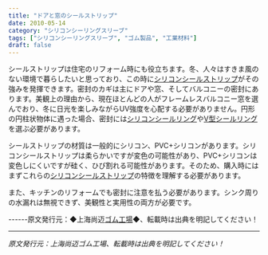```yaml
---
title: "ドアと窓のシールストリップ"
date: 2010-05-14
category: "シリコンシーリングスリーブ"
tags: ["シリコンシーリングスリーブ", "ゴム製品", "工業材料"]
draft: false
---
```


シールストリップは住宅のリフォーム時にも役立ちます。冬、人々はすきま風のない環境で暮らしたいと思っており、この時に[シリコンシールストリップ](http://www.smpolymer.com/guijiaomifengtiao/)がその強みを発揮できます。密封のカギは主にドアや窓、そしてバルコニーの密封にあります。美観上の理由から、現在ほとんどの人がフレームレスバルコニー窓を選んでおり、冬に日光を楽しみながらUV強度を心配する必要がありません。円形の円柱状物体に遇った場合、密封には[シリコンシールリング](http://www.smpolymer.com/)や[V型シールリング](http://www.smpolymer.com/)を選ぶ必要があります。

シールストリップの材質は一般的にシリコン、PVC+シリコンがあります。シリコンシールストリップは柔らかいですが変色の可能性があり、PVC+シリコンは変色しにくいですが硅く、ひび割れる可能性があります。そのため、購入時にはまずこれらの[シリコンシールストリップ](http://www.smpolymer.com/guijiaomifengtiao/)の特徴を理解する必要があります。

また、キッチンのリフォームでも密封に注意を払う必要があります。シンク周りの水漏れは無視できず、美観性と実用性の両方が必要です。

------原文発行元：◆上海尚迈[ゴム工場](http://www.smpolymer.com/)◆、転載時は出典を明記してください！

---

*原文発行元：上海尚迈ゴム工場、転載時は出典を明記してください！*
